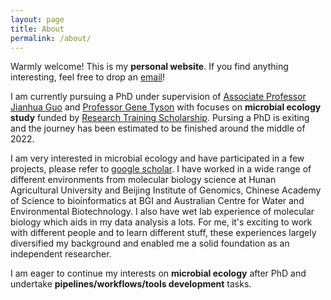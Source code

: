 ```yaml
---
layout: page
title: About
permalink: /about/
---
```


Warmly welcome! This is my **personal website**. If you find anything interesting, feel free to drop an [email](jlli6t@gmail.com)!

I am currently pursuing a PhD under supervision of [Associate Professor Jianhua Guo](https://researchers.uq.edu.au/researcher/3045) and [Professor Gene Tyson](https://www.qut.edu.au/about/our-people/academic-profiles/gene.tyson) with focuses on **microbial ecology study** funded by [Research Training Scholarship](https://ppl.app.uq.edu.au/content/4.80.01-uq-and-rtp-research-scholarships). Pursing a PhD is exiting and the journey has been estimated to be finished around the middle of 2022.

I am very interested in microbial ecology and have participated in a few projects, please refer to [google scholar](https://scholar.google.com/citations?hl=zh-CN&user=s_Uga6sAAAAJ). I have worked in a wide range of different environments from molecular biology science at Hunan Agricultural University and Beijing Institute of Genomics, Chinese Academy of Science to bioinformatics at BGI and Australian Centre for Water and Environmental Biotechnology. I also have wet lab experience of molecular biology which aids in my data analysis a lots. For me, it's exciting to work with different people and to learn different stuff, these experiences largely diversified my background and enabled me a solid foundation as an independent researcher.

I am eager to continue my interests on **microbial ecology** after PhD and undertake **pipelines/workflows/tools development** tasks.
